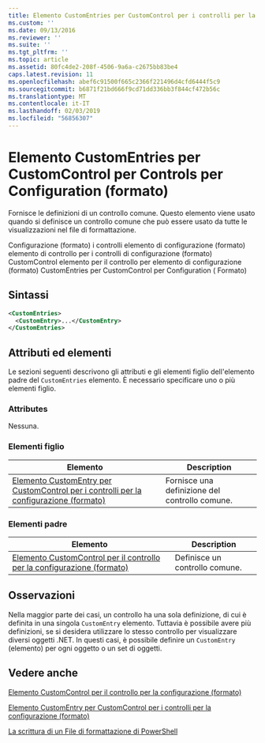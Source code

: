 ```yaml
---
title: Elemento CustomEntries per CustomControl per i controlli per la configurazione (formato) | Microsoft Docs
ms.custom: ''
ms.date: 09/13/2016
ms.reviewer: ''
ms.suite: ''
ms.tgt_pltfrm: ''
ms.topic: article
ms.assetid: 80fc4de2-208f-4506-9a6a-c2675bb83be4
caps.latest.revision: 11
ms.openlocfilehash: abef6c91500f665c2366f221496d4cfd6444f5c9
ms.sourcegitcommit: b6871f21bd666f9cd71dd336bb3f844cf472b56c
ms.translationtype: MT
ms.contentlocale: it-IT
ms.lasthandoff: 02/03/2019
ms.locfileid: "56856307"
---
```

# <a name="customentries-element-for-customcontrol-for-controls-for-configuration-format"></a>Elemento CustomEntries per CustomControl per Controls per Configuration (formato)

Fornisce le definizioni di un controllo comune. Questo elemento viene usato quando si definisce un controllo comune che può essere usato da tutte le visualizzazioni nel file di formattazione.

Configurazione (formato) i controlli elemento di configurazione (formato) elemento di controllo per i controlli di configurazione (formato) CustomControl elemento per il controllo per elemento di configurazione (formato) CustomEntries per CustomControl per Configuration ( Formato)

## <a name="syntax"></a>Sintassi

```xml
<CustomEntries>
  <CustomEntry>...</CustomEntry>
</CustomEntries>

```

## <a name="attributes-and-elements"></a>Attributi ed elementi

Le sezioni seguenti descrivono gli attributi e gli elementi figlio dell'elemento padre del `CustomEntries` elemento. È necessario specificare uno o più elementi figlio.

### <a name="attributes"></a>Attributes

Nessuna.

### <a name="child-elements"></a>Elementi figlio

|Elemento|Description|
|-------------|-----------------|
|[Elemento CustomEntry per CustomControl per i controlli per la configurazione (formato)](./customentry-element-for-customcontrol-for-controls-for-configuration-format.md)|Fornisce una definizione del controllo comune.|

### <a name="parent-elements"></a>Elementi padre

|Elemento|Description|
|-------------|-----------------|
|[Elemento CustomControl per il controllo per la configurazione (formato)](./customcontrol-element-for-control-for-controls-for-configuration-format.md)|Definisce un controllo comune.|

## <a name="remarks"></a>Osservazioni

Nella maggior parte dei casi, un controllo ha una sola definizione, di cui è definita in una singola `CustomEntry` elemento. Tuttavia è possibile avere più definizioni, se si desidera utilizzare lo stesso controllo per visualizzare diversi oggetti .NET. In questi casi, è possibile definire un `CustomEntry` (elemento) per ogni oggetto o un set di oggetti.

## <a name="see-also"></a>Vedere anche

[Elemento CustomControl per il controllo per la configurazione (formato)](./customcontrol-element-for-control-for-controls-for-configuration-format.md)

[Elemento CustomEntry per CustomControl per i controlli per la configurazione (formato)](./customentry-element-for-customcontrol-for-controls-for-configuration-format.md)

[La scrittura di un File di formattazione di PowerShell](./writing-a-powershell-formatting-file.md)
